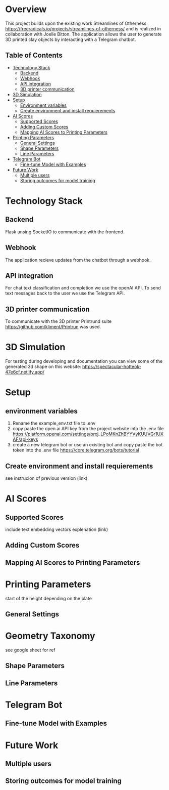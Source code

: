 # Overview
This project builds upon the existing work Streamlines of Otherness https://freeradicals.io/projects/streamlines-of-otherness/ and is realized in collaboration with Joelle Bitton.
The application allows the user to generate 3D printed clay objects by interacting with a Telegram chatbot.

 ## Table of Contents
- [Technology Stack](#technology-stack)
  - [Backend](#backend)
  - [Webhook](#webhook)
  - [API integration](#api-integration)
  - [3D printer communication](#3d-printer-communication)
- [3D Simulation](#3d-simulation)
- [Setup](#setup)
  - [Environment variables](#environment-variables)
  - [Create environment and install requierements](#create-environment-and-install-requierements)
- [AI Scores](#ai-scores)
  - [Supported Scores](#supported-scores)
  - [Adding Custom Scores](#adding-custom-scores)
  - [Mapping AI Scores to Printing Parameters](#mapping-ai-scores-to-printing-parameters)
- [Printing Parameters](#printing-parameters)
  - [General Settings](#general-settings)
  - [Shape Parameters](#shape-parameters)
  - [Line Parameters](#line-parameters)
- [Telegram Bot](#telegram-bot)
  - [Fine-tune Model with Examples](#fine-tune-model-with-examples)
- [Future Work](#future-work)
  - [Multiple users](#multiple-users)
  - [Storing outcomes for model training](#storing-outcomes-for-model-training)

# Technology Stack
## Backend
Flask unsing SocketIO to communicate with the frontend. 
## Webhook
The application recieve updates from the chatbot through a webhook. 
## API integration
For chat text classification and completion we use the openAI API. 
To send text messages back to the user we use the Telegram API.
## 3D printer communication
To communicate with the 3D printer Printrund suite https://github.com/kliment/Printrun was used.

# 3D Simulation
For testing during developing and documentation you can view some of the generated 3d shape on this website: https://spectacular-hotteok-47e6cf.netlify.app/

# Setup
## environment variables
1. Rename the example_env.txt file to .env
2. copy paste the open ai API key from the project website into the .env file https://platform.openai.com/settings/proj_LPoMKnZhBYYVyKUUVGr1UXAF/api-keys
3. create a new telegram bot or use an existing bot and copy paste the bot token into the .env file https://core.telegram.org/bots/tutorial 
## Create environment and install requierements
see instrucion of previous version (link)

# AI Scores
## Supported Scores
include text embedding vectors explenation (link)
## Adding Custom Scores
## Mapping AI Scores to Printing Parameters

# Printing Parameters
start of the height depending on the plate
## General Settings

# Geometry Taxonomy
see google sheet for ref
## Shape Parameters
## Line Parameters

# Telegram Bot
## Fine-tune Model with Examples

# Future Work
## Multiple users
## Storing outcomes for model training